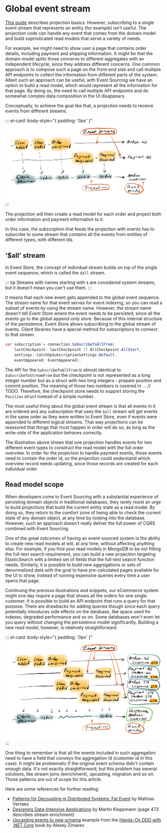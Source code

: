 # Global event stream

[This guide](./projections.md) describes projection basics. However, subscribing to a single event stream that represents an entity (for example) isn't useful. The projection code can handle any event that comes from the domain model and build sophisticated read models that serve a variety of needs.

For example, we might need to show user a page that contains order details, including payment and shipping information. It might be that the domain model splits those concerns to different aggregates with an independent lifecycle, since they address different concerns. One common approach is to compose such a page on the front-end side and call multiple API endpoints to collect the information from different parts of the system. Albeit such an approach can be useful, with Event Sourcing we have an option to build a read model, which would represent all the information for that page. By doing so, the need to call multiple API endpoints and do somewhat complex data composition in the UI disappears.

Conceptually, to achieve the goal like that, a projection needs to receive events from different streams.

::: el-card :body-style="{ padding: '0px' }" 
![MultiStreamProjection](./images/projection.png)
:::

The projection will then create a read model for each order and project both order information and payment information to it.

In this case, the subscription that feeds the projection with events has to subscribe to some stream that contains all the events from entities of different types, with different ids. 

## '$all' stream

In Event Store, the concept of individual stream builds on top of the single event sequence, which is called the `$all` stream.

::: tip
Streams with names starting with `$` are considered system streams, but it doesn't mean you can't use them.
:::

It means that each new event gets appended to the global event sequence. The stream name for that event serves for event indexing, so you can read a subset of events by using the stream name. However, the stream name doesn't tell Event Store where the event needs to be persisted, since all the events go to the global append-only store. Because of this internal structure of the persistence, Event Store allows subscribing to the global stream of events. Client libraries have a special method for subscriptions to connect to that stream.

```csharp
var subscription = connection.SubscribeToAllFrom(
    lastCheckpoint: lastCheckpoint ?? AllCheckpoint.AllStart,
    settings: CatchUpSubscriptionSettings.Default,
    eventAppeared: EventAppeared);
```

The API for the `SubscribeToAllFrom` is almost identical to `SubscribeToStreamFrom` but the checkpoint is not represented as a long integer number but as a struct with two long integers - prepare position and commit position. The meaning of those two numbers is covered in ... // TODO. Therefore, the checkpoint store needs to support storing the `Position` struct instead of a simple number.

The most useful thing about the global event stream is that all events in it are ordered and any subscription that uses the `$all` stream will get events in the same order as they were written to Event Store, even if events were appended to different logical streams. That way projections can be reassured that things that must happen in order will do so, as long as the write-side of the application behaves correctly.

The illustration above shows that one projection handles events for two different event types to construct the read model with the full order overview. In order for the projection to handle payment events, those events need to contain the order id, so the projection could understand which overview record needs updating, since those records are created for each individual order.

## Read model scope

When developers come to Event Sourcing with a substantial experience of persisting domain objects in traditional databases, they rarely resist an urge to build projections that build the current entity state as a read model. By doing so, they return to the comfort zone of being able to check the current state of any domain object, at any time by looking into the database. However, such an approach doesn't really deliver the full power of CQRS combined with Event Sourcing.

One of the great outcomes of having an event-sourced system is the ability to create new read models at will, at any time, without affecting anything else. For example, if you find your read models in MongoDB to be not fitting the full-text search requirement, you can build a new projection targeting ElasticSearch with a limited set of fields that the full-text search function needs. Similarly, it is possible to build new aggregations or sets of denormalized data with the goal to have pre-calculated pages available for the UI to show, instead of running expensive queries every time a user opens that page.

Continuing the previous illustrations and snippets, our eCommerce system might one day require a page that shows all the orders for one single customer. It is possible to build an API endpoint that runs a query for that purpose. There are drawbacks for adding queries though since each query potentially introduces side effects on the database, like space used for indexes, degraded performance and so on. Some databases won't even let you query without changing the persistence model significantly. Building a new read model, however, is relatively straightforward.

::: el-card :body-style="{ padding: '0px' }" 
![ProjectionNewAggregation](./images/projection-aggregation.png)
:::

One thing to remember is that all the events included in such aggregation need to have a field that conveys the aggregation id (customer id in this case). It might be problematic if the original event schema didn't contain enough data. It's not exactly straightforward, but this problem has several solutions, like stream joins (enrichment), upcasting, migration and so on. Those patterns are out of scope for this article.

Here are some references for further reading:
- [Patterns for Decoupling in Distributed Systems: Fat Event][1] by Mathias Verraes
- [Designing Data-Intensive Applications][4] by Martin Kleppmann (page 473 describes stream enrichment)
- [Upcasting events to new schema][2] example from the [Hands-On DDD with .NET Core][3] book by Alexey Zimarev

[1]: https://verraes.net/2019/05/patterns-for-decoupling-distsys-fat-event/
[2]: https://github.com/PacktPublishing/Hands-On-Domain-Driven-Design-with-.NET-Core/tree/master/Chapter11/in-database/Marketplace/Projections
[3]: https://www.packtpub.com/application-development/hands-domain-driven-design-net-core
[4]: https://dataintensive.net/

